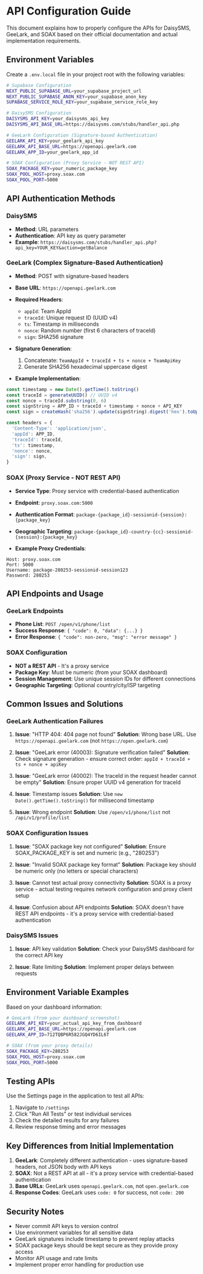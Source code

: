 # API Configuration Guide

This document explains how to properly configure the APIs for DaisySMS, GeeLark, and SOAX based on their official documentation and actual implementation requirements.

## Environment Variables

Create a `.env.local` file in your project root with the following variables:

```bash
# Supabase Configuration
NEXT_PUBLIC_SUPABASE_URL=your_supabase_project_url
NEXT_PUBLIC_SUPABASE_ANON_KEY=your_supabase_anon_key
SUPABASE_SERVICE_ROLE_KEY=your_supabase_service_role_key

# DaisySMS Configuration
DAISYSMS_API_KEY=your_daisysms_api_key
DAISYSMS_API_BASE_URL=https://daisysms.com/stubs/handler_api.php

# GeeLark Configuration (Signature-based Authentication)
GEELARK_API_KEY=your_geelark_api_key
GEELARK_API_BASE_URL=https://openapi.geelark.com
GEELARK_APP_ID=your_geelark_app_id

# SOAX Configuration (Proxy Service - NOT REST API)
SOAX_PACKAGE_KEY=your_numeric_package_key
SOAX_POOL_HOST=proxy.soax.com
SOAX_POOL_PORT=5000
```

## API Authentication Methods

### DaisySMS
- **Method**: URL parameters
- **Authentication**: API key as query parameter
- **Example**: `https://daisysms.com/stubs/handler_api.php?api_key=YOUR_KEY&action=getBalance`

### GeeLark (Complex Signature-Based Authentication)
- **Method**: POST with signature-based headers
- **Base URL**: `https://openapi.geelark.com`
- **Required Headers**:
  - `appId`: Team AppId
  - `traceId`: Unique request ID (UUID v4)
  - `ts`: Timestamp in milliseconds
  - `nonce`: Random number (first 6 characters of traceId)
  - `sign`: SHA256 signature

- **Signature Generation**:
  1. Concatenate: `TeamAppId + traceId + ts + nonce + TeamApiKey`
  2. Generate SHA256 hexadecimal uppercase digest

- **Example Implementation**:
```javascript
const timestamp = new Date().getTime().toString()
const traceId = generateUUID() // UUID v4
const nonce = traceId.substring(0, 6)
const signString = APP_ID + traceId + timestamp + nonce + API_KEY
const sign = createHash('sha256').update(signString).digest('hex').toUpperCase()

const headers = {
  'Content-Type': 'application/json',
  'appId': APP_ID,
  'traceId': traceId,
  'ts': timestamp,
  'nonce': nonce,
  'sign': sign,
}
```

### SOAX (Proxy Service - NOT REST API)
- **Service Type**: Proxy service with credential-based authentication
- **Endpoint**: `proxy.soax.com:5000`
- **Authentication Format**: `package-{package_id}-sessionid-{session}:{package_key}`
- **Geographic Targeting**: `package-{package_id}-country-{cc}-sessionid-{session}:{package_key}`

- **Example Proxy Credentials**:
```
Host: proxy.soax.com
Port: 5000
Username: package-280253-sessionid-session123
Password: 280253
```

## API Endpoints and Usage

### GeeLark Endpoints
- **Phone List**: `POST /open/v1/phone/list`
- **Success Response**: `{ "code": 0, "data": {...} }`
- **Error Response**: `{ "code": non-zero, "msg": "error message" }`

### SOAX Configuration
- **NOT a REST API** - It's a proxy service
- **Package Key**: Must be numeric (from your SOAX dashboard)
- **Session Management**: Use unique session IDs for different connections
- **Geographic Targeting**: Optional country/city/ISP targeting

## Common Issues and Solutions

### GeeLark Authentication Failures
1. **Issue**: "HTTP 404: 404 page not found"
   **Solution**: Wrong base URL. Use `https://openapi.geelark.com` (not `https://open.geelark.com`)

2. **Issue**: "GeeLark error (40003): Signature verification failed"
   **Solution**: Check signature generation - ensure correct order: `appId + traceId + ts + nonce + apiKey`

3. **Issue**: "GeeLark error (40002): The traceId in the request header cannot be empty"
   **Solution**: Ensure proper UUID v4 generation for traceId

4. **Issue**: Timestamp issues
   **Solution**: Use `new Date().getTime().toString()` for millisecond timestamp

5. **Issue**: Wrong endpoint
   **Solution**: Use `/open/v1/phone/list` not `/api/v1/profile/list`

### SOAX Configuration Issues
1. **Issue**: "SOAX package key not configured"
   **Solution**: Ensure SOAX_PACKAGE_KEY is set and numeric (e.g., "280253")

2. **Issue**: "Invalid SOAX package key format"
   **Solution**: Package key should be numeric only (no letters or special characters)

3. **Issue**: Cannot test actual proxy connectivity
   **Solution**: SOAX is a proxy service - actual testing requires network configuration and proxy client setup

4. **Issue**: Confusion about API endpoints
   **Solution**: SOAX doesn't have REST API endpoints - it's a proxy service with credential-based authentication

### DaisySMS Issues
1. **Issue**: API key validation
   **Solution**: Check your DaisySMS dashboard for the correct API key

2. **Issue**: Rate limiting
   **Solution**: Implement proper delays between requests

## Environment Variable Examples

Based on your dashboard information:

```bash
# GeeLark (from your dashboard screenshot)
GEELARK_API_KEY=your_actual_api_key_from_dashboard
GEELARK_API_BASE_URL=https://openapi.geelark.com
GEELARK_APP_ID=712TQBP6R582JGQ4YD6IL6T

# SOAX (from your proxy details)
SOAX_PACKAGE_KEY=280253
SOAX_POOL_HOST=proxy.soax.com
SOAX_POOL_PORT=5000
```

## Testing APIs

Use the Settings page in the application to test all APIs:
1. Navigate to `/settings`
2. Click "Run All Tests" or test individual services
3. Check the detailed results for any failures
4. Review response timing and error messages

## Key Differences from Initial Implementation

1. **GeeLark**: Completely different authentication - uses signature-based headers, not JSON body with API keys
2. **SOAX**: Not a REST API at all - it's a proxy service with credential-based authentication
3. **Base URLs**: GeeLark uses `openapi.geelark.com`, not `open.geelark.com`
4. **Response Codes**: GeeLark uses `code: 0` for success, not `code: 200`

## Security Notes

- Never commit API keys to version control
- Use environment variables for all sensitive data
- GeeLark signatures include timestamp to prevent replay attacks
- SOAX package keys should be kept secure as they provide proxy access
- Monitor API usage and rate limits
- Implement proper error handling for production use 